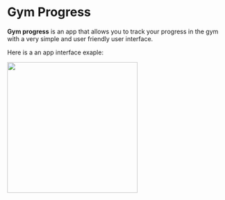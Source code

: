 # Gym Progress

**Gym progress** is an app that allows you to track your progress in the gym with a very simple and user friendly user interface.

Here is a an app interface exaple:

<image src="figma.png" width = "300">

